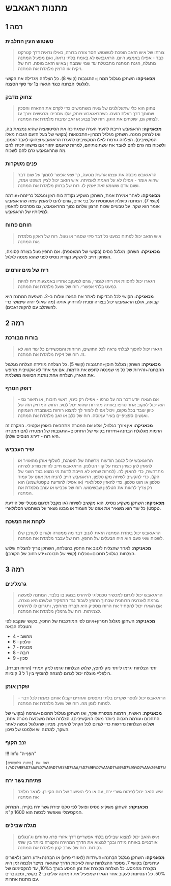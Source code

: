 # מתנות ראגאבש

## **רמה 1**

### טשטוש העין החלבית

> צורתו של איש הזאב הופכת לטשטוש חסר צורה ברורה, כאילו נראית דרך קטרקט כבד - אפילו באמצע היום. הראגבאש לא באמת בלתי נראה, ואם מפעיל המתנה מתגלה, הגנת המתנה מתבטלת עד שמי שמבחין באיש הזאב מוסח. רוח של זיקית או הרמין מלמדת את המתנה. 

**מכאניקה:** השחקן מגלגל תמרון+התגנבות (קושי 8). כל הצלחה מגדילה את הקושי לגלגולי הבחנה כנגד הגארו ב1 עד סוף הסצנה. 

### צחוק מדבק

> צחוק הוא כלי שתעלולנים של גאיה משתמשים כדי לקדם את ההארה והסכין שחותך דרך רעלת הזעם. כשהראגאבש צוחק, אלו שסביבו מרגישים צורך עז לצחוק גם, שוכחים את היגון. רוח של צבוע או זאב ערבות מלמדת את המתנה. 

**מכאניקה:** הראגאבש חייבת להעיר הערה שמגחיכה את הסיטואציה שהיא נמצאת בה, ואז לצחוק ממנה. השחקן מגלגל תמרון+התבטאות (בקושי של בעל הזעם הגבוה מאלו המקשיבים). הצלחה גורמת לאלו המקשיבים להערת הראגאבש וצחוקו לאבד זעמם, ולשכוח מה גרם להם לאבד את עשתונותיהם, למרות שזעמם יחזור אם מישהו יזכירו להם  מה שהראגאבש גרם להם לשכוח.

### פנים משקרות 

> הראגאבש מכסה את עצמו ארשת מטעה, כך שאי אפשר לסמוך על שום דבר שהוא אומר - אפילו לא על האמת לאמיתה. איש הזאב יכול לציין משפט אמת, ושום אדם ששומע זאת יאמין לו. רוח של ברווזן מלמדת את המתנה. 

**מכאניקה:** לאחר אמירת אמת, השחקן משקיע נקודת כוח רצון ומגלגל כריזמה+עורמה (קושי 7). המתנה פועלת אוטומטית על בני אדם, גורם להם להאמין שמה שהראגאבש אומר הוא שקר. על טבעיים שכוח הרצון שלהם נמוך מהראגאבש, גם מסרבים להאמין למילותיו של הראגאבש. 

### חותם פתוח 

> איש הזאב יכול לפתוח כמעט כל דבר פיזי שסגור או נעול. רוח של ראקון מלמדת את המתנה. 

**מכאניקה:** השחקן מגלגל נוסיס (בקושי של המעטפת). אם החפץ נעול בצורה קסומה, השחקן חייב להשקיע נקודת נוסיס לפני שהוא מנסה לגלגל. 

### ריח של מים זורמים

> הגארו יכול להסוות את ריחו לגמרי, גורם למעקב אחריו באמצעות ריח להיות כמעט בלתי אפשרי. רוח של שועל מלמדת את המתנה. 

**מכאניקה:** הקושי לכל הבדיקות לאתר את הגארו עולות ב-2. השפעת המתנה היא קבועה, אולם הראגאבש יכול בצורה זמנית להדחיק אותה (מה שאולי יהיה שימושי כדי להשתלב עם להקות זאבים). 

## **רמה 2**

### בורות מבורכת

> הגארו יכול להפוך לבלתי נראה לכל החושים, הרוחות והמכשירים כל עוד הוא לא זז. רוח של זיקית מלמדת את המתנה. 

**מכאניקה:** השחקן מגלגל חוסן+התגנבות (קושי 5). כל הצלחה מורידה הצלחה מגלגול ההבחנה+זהירות של כל מי שמנסה לחפש את הדמות. אם אף אחד לא אקטיבית מחפש את הגארו, הצלחה אחת נותנת הסוואה מושלמת. 

### דופק הטרף

> אם הגארו יודע דבר מה על טרפו - אפילו רק כינוי, ראשי תיבות, או תיאור גס - הוא יכול לעקוב אחר טרפו באותה מהירות שהוא יכול לנוע. החוש המדויק הזה של כיוון עובד בכל מקום, ויכול אפילו לעזור לך למצוא רוחות באומברה העמוקה ואנשים ספציפיים בעיר עמוסה. רוח של כלב או זאב מלמדת את המתנה. 

**מכאניקה:** אין צורך בגלגול, אלא אם המטרה מתחבאת באופן אקטיבי. במקרה זה הדמות מגלגלת הבחנה+חידות בקושי של התחכום+התגנבות של המטרה (אם המטרה היא רוח - דירוג הנוסיס שלה).

### שיר העכביש

> הראגאבש יכול לגנוב הודעות מרשתה של האורגת, לשלוף אותן מהאוויר או להאזין להן כשהן רצות על קווי הטלפון. הראגאבש חייב להיות מודע לשיחה מתרחשת, כדי להאזין לה. (למרות שהיא לא חייבת לדעת מי נמצא בצד השני של הקו). כדי להקשיב לשיחה מקו טלפון, הראגאבש חייב להניח את אוזנו על עמוד טלפון או חוט טלפון. כדי להאזין לסלולארי (או אפילו להודעת טקסט/שמע) הוא רק צריך לראות את הטלפון שבשימוש. רוח של עכביש או עורב מלמדת את המתנה. 

**מכאניקה:** השחקן משקיע נוסיס. הוא מקשיב לשיחה (או מקבל תרגום מנטלי של הודעת טקסט) כל עוד הוא משאיר את אוזנו על העמוד או מבטו נשאר על משתמש הסלולארי. 

### לקחת את הנשכח

> הראגאבש יכול בעזרת המתנה הזאת לגנוב דבר מה ממטרה ולגרום לקורבן שלו לשכוח שאי פעם הוא היה הבעלים של החפץ. רוח של עכבר מלמדת את המתנה. 

**מכאניקה:** לאחר שהצליח לגנוב את החפץ בהצלחה, השחקן צריך להצליח שלוש הצלחות בגלגול תחכום+נוכלות (קושי של תבונה+ידע רחוב של הקורבן). 

## **רמה 3**

### גרמלינים

> הראגאבש יכול לגרום למכשיר טכנולוגי להיהרס במגע בו בלבד. המתנה למעשה גורמת לאנרגיה הרוחנית שבתוך החפץ לעבוד נגד התפקיד שלשמו היא נוצרה. אם הגארו יכול להפחיד את הרוח מספיק היא תברח מהחפץ, ותגרום לו להיהרס לצמיתות. רוח של גרמלין מלמדת את המתנה. 

**מכאניקה:** השחקן מגלגל תמרון+איום לפי המורכבות של החפץ, בקושי שנקבע לפי הטבלה הבאה:

* מחשב - 4
* טלפון - 6
* מכונית - 7
* רובה - 8
* סכין - 9

יותר הצלחות יגרמו ליותר נזק לחפץ, שלוש הצלחות יגרמו לנזק תמידי (הרוח תברח). רולפליי מוצלח יכול לגרום למנחה להוסיף בין 1 ל 3 קוביות. 

### שקרן אומן

> הראגאבש יכול לספר שקרים בלתי נתפסים ואחרים יקבלו אותם כאמת לכל דבר - לפחות לזמן מה. רוח של שועל מלמדת את המתנה. 

**מכאניקה:** ראשית, הדמות מספרת שקר, ואז השחקן מגלגל תחכום+עורמה (בקושי של התחכום+עורמה הגבוה ביותר מאלו המקשיבים). הצלחה אחת משכנעת מטרה אחת, ושלוש הצלחות נדרשות כדי לגרום לכל הקהל להאמין. מכיוון שהגלגול נעשה לאחר השקר, למתנה יש אלמנט של סיכון. 

### זנב הקוף

!!! Info "הפנייה"

    ראה את [מתנת הלופוסים](/%D7%9E%D7%AA%D7%A0%D7%95%D7%AA/%D7%9E%D7%AA%D7%A0%D7%95%D7%AA%20%D7%92%D7%96%D7%A2%D7%99%D7%9D/3_lupus/#_12).

### פתיחת גשר ירח

> איש הזאב יכול לפתוח גשרי ירח, עם או בלי האישור של רוח הקיירן. לונאר מלמד את המתנה

**מכאניקה:** השחקן משקיע נוסיס ופועל לפי טקס יצירת גשר ירח בקיירן. המרחק המקסימלי שאפשר לכסות הוא 1600 ק"מ. 

### מגלה שבילים

> איש הזאב יכול למצוא שבילים בלתי אפשריים דרך אזורי פרא טהורים וג'ונגלים אורבניים באותה מידה ובכך למצוא את הדרך המהירה והקצרה ביותר בין שתי נקודות. רוח של עורב קטן מלמדת את המתנה. 

**מכאניקה:** השחקן מגלגל הבחנה+השרדות (לאזורי פרא) או הבחנה+ידע רחוב (לאזורים עירוניים) בקושי 7. מספר ההצלחות שווה לאיכות הדרך שהגארו מייצר ולכמה זמן היא מקצרת מהמסע. כל הצלחה מקצרת את זמן המסע בערך ב10%, עד למקסימום של 50%. כל הנסיונות לעקוב אחר הגארו שמפעיל את המתנה עולים ב-2 בקושי, ומצטברים עם מתנות אחרות. 
